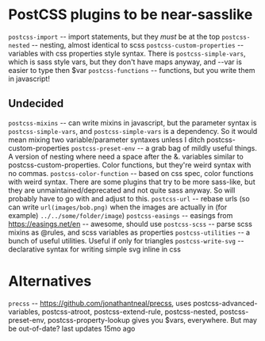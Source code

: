 # PostCSS plugins to be near-sasslike

`postcss-import` -- import statements, but they _must_ be at the top
`postcss-nested` -- nesting, almost identical to scss
`postcss-custom-properties` -- variables with css properties style syntax. There is `postcss-simple-vars`, which is sass style vars, but they don't have maps anyway, and --var is easier to type then $var
`postcss-functions` -- functions, but you write them in javascript!


## Undecided
`postcss-mixins` -- can write mixins in javascript, but the parameter syntax is `postcss-simple-vars`, and `postcss-simple-vars` is a dependency. So it would mean mixing two variable/parameter syntaxes unless I ditch postcss-custom-properties
`postcss-preset-env` -- a grab bag of mildly useful things. A version of nesting where need a space after the &. variables similar to postcss-custom-properties. Color functions, but they're weird syntax with no commas.
`postcss-color-function` -- based on css spec, color functions with weird syntax. There are some plugins that try to be more sass-like, but they are unmaintained/deprecated and not quite sass anyway. So will probably have to go with and adjust to this. 
`postcss-url` -- rebase urls (so can write `url(images/bob.png)` when the images are actually in (for example) `../../some/folder/image`)
`postcss-easings` -- easings from https://easings.net/en -- awesome, should use
`postcss-scss` -- parse scss mixins as @rules, and scss variables as properties
`postcss-utilities` -- a bunch of useful utilities. Useful if only for triangles
`postcss-write-svg` -- declarative syntax for writing simple svg inline in css

# Alternatives
`precss` -- https://github.com/jonathantneal/precss, uses postcss-advanced-variables, postcss-atroot, postcss-extend-rule, postcss-nested, postcss-preset-env, postcss-property-lookup
gives you $vars, everywhere. But may be out-of-date? last updates 15mo ago